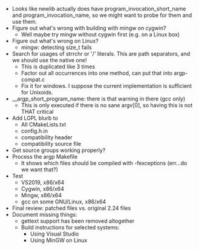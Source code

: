 * Looks like newlib actually does have program_invocation_short_name and program_invocation_name, so we might want to probe for them and use them.
* Figure out what's wrong with building with mingw on cygwin?
  * Well maybe try mingw without cygwin first (e.g. on a Linux box)
* Figure out what's wrong on Linux?
  * mingw: detecting size_t fails
* Search for usages of strrchr or '/' literals. This are path separators, and we should use the native one!
  * This is duplicated like 3 times
  * Factor out all occurrences into one method, can put that into argp-compat.c
  * Fix it for windows. I suppose the current implementation is sufficient for Unixoids.
* __argp_short_program_name: there is that warning in there (gcc only)
  * This is only executed if there is no sane argv[0], so having this is not THAT critical
* Add LGPL blurb to
  * All CMakeLists.txt
  * config.h.in
  * compatibility header
  * compatibility source file
* Get source groups working properly?
* Process the argp Makefile
  * It shows which files should be compiled with -fexceptions (err...do we want that?)
* Test
  * VS2019, x86/x64
  * Cygwin, x86/x64
  * Mingw, x86/x64
  * gcc on some GNU/Linux, x86/x64
* Final review: patched files vs. original 2.24 files
* Document missing things:
  * gettext support has been removed altogether
  * Build instructions for selected systems:
    * Using Visual Studio
    * Using MinGW on Linux

